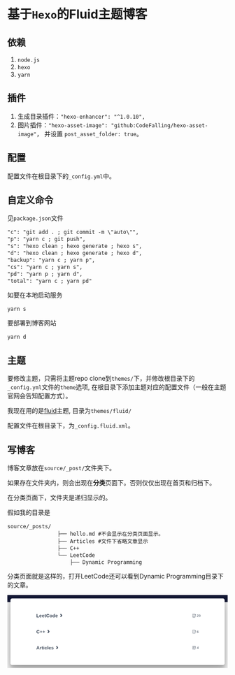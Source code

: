 # 基于`Hexo`的Fluid主题博客

## 依赖

1. `node.js`
2. `hexo`
3. `yarn`



## 插件

1. 生成目录插件：`"hexo-enhancer": "^1.0.10",`
2. 图片插件：`"hexo-asset-image": "github:CodeFalling/hexo-asset-image"`， 并设置 `post_asset_folder: true`。

 

## 配置

配置文件在根目录下的`_config.yml`中。



## 自定义命令

见`package.json`文件

```shell
"c": "git add . ; git commit -m \"auto\"",
"p": "yarn c ; git push",
"s": "hexo clean ; hexo generate ; hexo s",
"d": "hexo clean ; hexo generate ; hexo d",
"backup": "yarn c ; yarn p",
"cs": "yarn c ; yarn s",
"pd": "yarn p ; yarn d",
"total": "yarn c ; yarn pd"
```

如要在本地启动服务

```shell
yarn s
```

要部署到博客网站

```shell
yarn d
```



## 主题

要修改主题，只需将主题repo clone到`themes/`下，并修改根目录下的`_config.yml`文件的`theme`选项, 在根目录下添加主题对应的配置文件（一般在主题官网会告知配置方式）。

我现在用的是[fluid](https://github.com/fluid-dev/hexo-theme-fluid)主题, 目录为`themes/fluid/`

配置文件在根目录下，为`_config.fluid.xml`。



## 写博客

博客文章放在`source/_post/`文件夹下。

如果存在文件夹内，则会出现在**分类**页面下。否则仅仅出现在首页和归档下。

在分类页面下，文件夹是递归显示的。

假如我的目录是

```shell
source/_posts/
                ├── hello.md #不会显示在分类页面显示。
                ├── Articles #文件下省略文章显示
                ├── C++
                └── LeetCode
                    ├── Dynamic Programming
```

分类页面就是这样的，打开LeetCode还可以看到Dynamic Programming目录下的文章。

![image-20221120182302630](./README/image-20221120182302630.png)  
